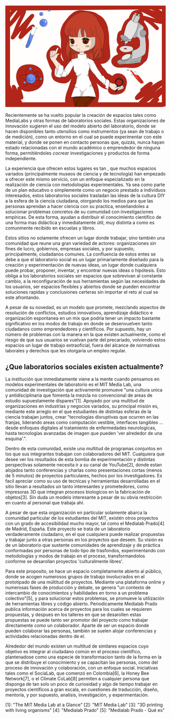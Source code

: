<!--
.. title: ¿Qué son los laboratorios sociales y cómo pueden ayudar a los equipos de investigación?
.. slug: ciencia-abierta
.. date: 2019-04-08
.. author: Rainer Palm
.. tags: social labs
.. category: social labs
.. link: 
.. description: 
.. type: text
-->

<!-- # ¿Qué son los laboratorios sociales y cómo pueden ayudar a los equipos de investigación? -->
<!-- **Por Rainer Palm** -->

![header](header.png)

Recientemente se ha vuelto popular la creación de espacios tales como MediaLabs y otras formas de laboratorios sociales. Estas organizaciones de innovación sugieren el uso del modelo abierto del laboratorio, donde se hacen disponibles tanto utensilios como instrumentos (ya sean de trabajo o de medición), como un entorno en el cual se puede experimentar con este material, y donde se ponen en contacto personas que, quizás, nunca hayan estado relacionadas con el mundo académico o emprendedor de ninguna forma, permitiéndoles *cocrear* investigaciones y productos de forma independiente.

<!-- TEASER_END -->

La experiencia que ofrecen estos lugares es tan , que muchos espacios variados (principalmente museos de ciencia y de tecnología) han empezado a ofrecer este mismo servicio, con un enfoque especializado en la realización de ciencia con metodologías experimentales. Ya sea como parte de un plan educativo o simplemente como un negocio prestado a individuos interesados, estos laboratorios sociales trasladan las ideas de la cultura DIY a la esfera de la ciencia ciudadana, otorgando los medios para que las personas aprendan a hacer ciencia con su practica, enseñandoles a solucionar problemas concretos de su comunidad con investigaciones empíricas. De esta forma, ayudan a distribuir el conocimiento científico de una forma mas didáctica y inmediatamente útil, muy distinta a como es comunmente recibido en escuelas y libros.

Estos sitios no solamente ofrecen un lugar donde trabajar, sino también una comunidad que reune una gran variedad de actores: organizaciones sin fines de lucro, gobiernos, empresas sociales, y por supuesto, principalmente, ciudadanos comunes. La confluencia de estos entes se debe a que el laboratorio social es un lugar primariamente diseñado para la creación y experimentación de nuevas ideas, un lugar donde cualquiera puede probar, proponer, inventar, y encontrar nuevas ideas o hipótesis. Esto obliga a los laboratorios sociales ser espacios que sobrevivan al constante cambio, a la reconfiguración de sus herramientas según las necesidades de los usuarios, ser espacios flexibles y abiertos donde se pueden encontrar soluciones rapidas y conclusiones certeras sín importar el reto al cual se este afrontando.

A pesar de su novedad, es un modelo que promete, mezclando aspectos de resolución de conflictos, estudios innovativos, aprendizaje didáctico e organización espontanea en un mix que podría tener un impacto bastante significativo en los modos de trabajo en donde se desenvuelven tanto ciudadanos como emprendedores y científicos. Por supuesto, hay un número de problemas con la manera en la que existen actualmente, como el riesgo de que sus usuarios se vuelvan parte del precariado, volviendo estos espacios un lugar de trabajo extraoficial, fuera del alcance de normativas laborales y derechos que les otorgaria un empleo regular.

## ¿Que laboratorios sociales existen actualmente?

La institución que inmediatamente viene a la mente cuando pensamos en modelos experimentales de laboratorio es el MIT Media Lab, una comunidad de investigación que activamente promueve "una cultura unica y antidisciplinaria que fomenta la mezcla no convencional de areas de estudio supuestamente dispares"\[1\]. Apoyado por una multitud de organizaciones en industrias y negocios variados, su principal misión es, mediante este arreglo en el que estudiantes de distintas esferas de la ciencia trabajan juntos, crear "tecnologías disruptivas que ocurren en las franjas, liderando areas como computación vestible, interfaces tangibles ... desde enfoques digitales al tratamiento de enfermedades neurologicas, hasta tecnologías avanzadas de imagen que pueden 'ver alrededor de una esquina'.".

Dentro de esta comunidad, existe una multitud de programas conjuntos en los que sus integrantes trabajan con colaboradores del MIT. Cualquiera que desee ver los resultados de esta bomba de experimentación y distintas perspectivas solamente necesita ir a su canal de YouTube\[2\], donde estan alojados tanto conferencias y charlas como presentaciones cortas (menos de 5 minutos) de proyectos particulares, hechos por los investigadores. Es facil apreciar como su uso de tecnícas y herramientas desarrolladas en el sitio llevan a resultados un tanto interesantes y prometedores, como impresoras 3D que integran procesos biologícos en la fabricación de objetos\[3\]. Sín duda un modelo interesante a pesar de su obvia restricción en cuanto al personal que trabaja ahí.

A pesar de que esta organización en particular solamente abarca la comunidad particular de los estudiantes del MIT, existén otros proyectos con un grado de accesibilidad mucho mayor, tal como el Medialab Prado\[4\] de Madríd, España. Este proyecto se trata de un laboratorio verdaderamente ciudadano, en el que cualquiera puede realizar propuestas y trabajar junto a otras personas en los proyectos que deseen. Su visión es de un laboratorio que sustente comunidades de aprendizaje y de práctica conformadas por personas de todo tipo de trasfondos, experimentando con metodologías y modos de trabajo en el proceso, transformandolos conforme se desarollan proyectos 'culturalmente libres'.

Para este proposito, se hace un espacio completamente abierto al público, donde se acogen numerosos grupos de trabajo involucrados en el prototipado de una múltitud de proyectos. Mediante una plataforma online y numerosas fases de producción y debate, se genera "un contexto de intercambio de conocimientos y habilidades en torno a un problema colectivo"\[5\], y para solucionar estos problemas, se promueve la utilización de herramientas libres y código abierto. Periodícamente Medialab Prado publica información acerca de proyectos para los cuales se requieren propuestas, y despues en los talleres en que se desarollen estas propuestas se puede tanto ser promotor del proyecto como trabajar directamente como un colaborador. Aparte de ser un espacio donde pueden colaborar las personas, también se suelen alojar conferencias y actividades relacionadas dentro de el.

Alrededor del mundo existen un multitud de similares espacios cuyo objetivo es integrar al ciudadano común en el proceso científico, plantenadose como una especie de transformacion tanto de la forma en la que se distribuye el conocimiento y se capacitan las personas, como del proceso de innovación y colaboración, con un enfoque social. Iniciativas tales como el SociaLab, que comenzó en Colombia\[6\], la Honey Bee Network\[7\], o el Climate CoLab\[8\] permiten a cualquier persona que disponga de tan solo un poco de curiosidad y algo de tiempo trabajar en proyectos científicos a gran escala, en cuestiones de traducción, diseño, mentoría, y por supuesto, analísis, investigación, y experimentación.

\[1\]:  "The MIT Media Lab at a Glance"
\[2\]:  "MIT Media Lab"
\[3\]:  "3D printing with living organisms"
\[4\]:  "Medialab Prado"
\[5\]:  "Medialab Prado - Qué es"
